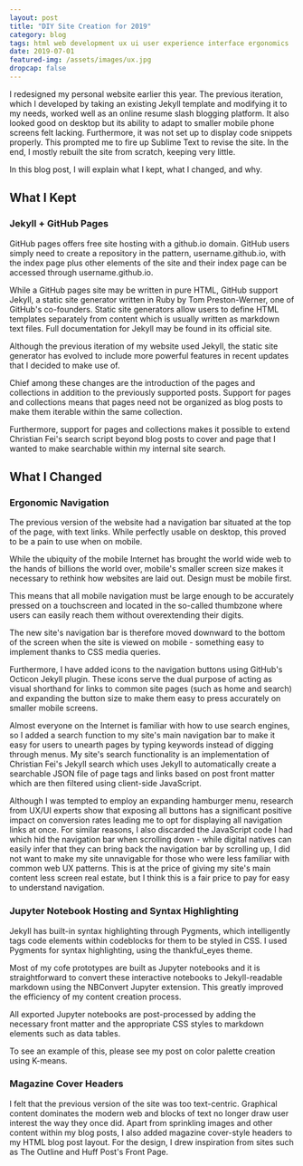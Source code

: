```yaml
---
layout: post
title: "DIY Site Creation for 2019"
category: blog
tags: html web development ux ui user experience interface ergonomics
date: 2019-07-01
featured-img: /assets/images/ux.jpg
dropcap: false
---
```


I redesigned my personal website earlier this year. The previous iteration, which I developed by taking an existing Jekyll template and modifying it to my needs, worked well as an online resume slash blogging platform. It also looked good on desktop but its ability to adapt to smaller mobile phone screens felt lacking. Furthermore, it was not set up to display code snippets properly. This prompted me to fire up Sublime Text to revise the site. In the end, I mostly rebuilt the site from scratch, keeping very little.

In this blog post, I will explain what I kept, what I changed, and why.

## What I Kept

### Jekyll + GitHub Pages

GitHub pages offers free site hosting with a github.io domain. GitHub users simply need to create a repository in the pattern, username.github.io, with the index page plus other elements of the site and their index page can be accessed through username.github.io.

While a GitHub pages site may be written in pure HTML, GitHub support Jekyll, a static site generator written in Ruby by Tom Preston-Werner, one of GitHub's co-founders. Static site generators allow users to define HTML templates separately from content which is usually written as markdown text files. Full documentation for Jekyll may be found in its official site.

Although the previous iteration of my website used Jekyll, the static site generator has evolved to include more powerful features in recent updates that I decided to make use of.

Chief among these changes are the introduction of the pages and collections in addition to the previously supported posts. Support for pages and collections means that pages need not be organized as blog posts to make them iterable within the same collection.

Furthermore, support for pages and collections makes it possible to extend Christian Fei's search script beyond blog posts to cover and page that I wanted to make searchable within my internal site search.

## What I Changed

### Ergonomic Navigation

The previous version of the website had a navigation bar situated at the top of the page, with text links. While perfectly usable on desktop, this proved to be a pain to use when on mobile.

While the ubiquity of the mobile Internet has brought the world wide web to the hands of billions the world over, mobile's smaller screen size makes it necessary to rethink how websites are laid out. Design must be mobile first.

This means that all mobile navigation must be large enough to be accurately pressed on a touchscreen and located in the so-called thumbzone where users can easily reach them without overextending their digits. 

The new site's navigation bar is therefore moved downward to the bottom of the screen when the site is viewed on mobile - something easy to implement thanks to CSS media queries.

Furthermore, I have added icons to the navigation buttons using GitHub's Octicon Jekyll plugin. These icons serve the dual purpose of acting as visual shorthand for links to common site pages (such as home and search) and expanding the button size to make them easy to press accurately on smaller mobile screens.

Almost everyone on the Internet is familiar with how to use search engines, so I added a search function to my site's main navigation bar to make it easy for users to unearth pages by typing keywords instead of digging through menus. My site's search functionality is an implementation of Christian Fei's Jekyll search which uses Jekyll to automatically create a searchable JSON file of page tags and links based on post front matter which are then filtered using client-side JavaScript. 

Although I was tempted to employ an expanding hamburger menu, research from UX/UI experts show that exposing all buttons has a significant positive impact on conversion rates leading me to opt for displaying all navigation links at once. For similar reasons, I also discarded the JavaScript code I had which hid the navigation bar when scrolling down - while digital natives can easily infer that they can bring back the navigation bar by scrolling up, I did not want to make my site unnavigable for those who were less familiar with common web UX patterns. This is at the price of giving my site's main content less screen real estate, but I think this is a fair price to pay for easy to understand navigation.

### Jupyter Notebook Hosting and Syntax Highlighting

Jekyll has built-in syntax highlighting through Pygments, which intelligently tags code elements within codeblocks for them to be styled in CSS. I used Pygments for syntax highlighting, using the thankful_eyes theme. 

 Most of my cofe prototypes are built as Jupyter notebooks and it is straightforward to convert these interactive notebooks to Jekyll-readable markdown using the NBConvert Jupyter extension. This greatly improved the efficiency of my content creation process.

All exported Jupyter notebooks are post-processed by adding the necessary front matter and the appropriate CSS styles to markdown elements such as data tables.

To see an example of this, please see my post on color palette creation using K-means.

### Magazine Cover Headers

I felt that the previous version of the site was too text-centric. Graphical content dominates the modern web and blocks of text no longer draw user interest the way they once did. Apart from sprinkling images and other content within my blog posts, I also added magazine cover-style headers to my HTML blog post layout. For the design, I drew inspiration from sites such as The Outline and Huff Post's Front Page. 
